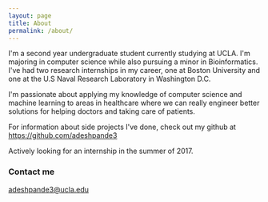 ```yaml
---
layout: page
title: About
permalink: /about/
---
```


I'm a second year undergraduate student currently studying at UCLA. I'm majoring in computer science while also pursuing a minor in Bioinformatics. I've had two research internships in my career, one at Boston University and one at the U.S Naval Research Laboratory in Washington D.C.

I'm passionate about applying my knowledge of computer science and machine learning to areas in healthcare where we can really engineer better solutions for helping doctors and taking care of patients. 

For information about side projects I've done, check out my github at https://github.com/adeshpande3

Actively looking for an internship in the summer of 2017.

### Contact me

[adeshpande3@ucla.edu](mailto:adeshpande3@ucla.edu)

